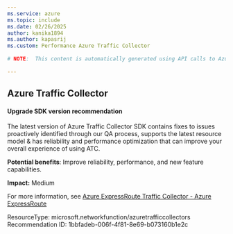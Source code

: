 ```yaml
---
ms.service: azure
ms.topic: include
ms.date: 02/26/2025
author: kanika1894
ms.author: kapasrij
ms.custom: Performance Azure Traffic Collector
  
# NOTE:  This content is automatically generated using API calls to Azure. Any edits made on these files will be overwritten in the next run of the script. 
  
---
```

  
## Azure Traffic Collector  
  
<!--1bbfadeb-006f-4f81-8e69-b073160b1e2c_begin-->

#### Upgrade SDK version recommendation  
  
The latest version of Azure Traffic Collector SDK contains fixes to issues proactively identified through our QA process, supports the latest resource model & has reliability and performance optimization that can improve your overall experience of using ATC.  
  
**Potential benefits**: Improve reliability, performance, and new feature capabilities.  

**Impact:** Medium
  
For more information, see [Azure ExpressRoute Traffic Collector - Azure ExpressRoute](/azure/expressroute/traffic-collector)  

ResourceType: microsoft.networkfunction/azuretrafficcollectors  
Recommendation ID: 1bbfadeb-006f-4f81-8e69-b073160b1e2c  


<!--1bbfadeb-006f-4f81-8e69-b073160b1e2c_end-->

<!--articleBody-->
